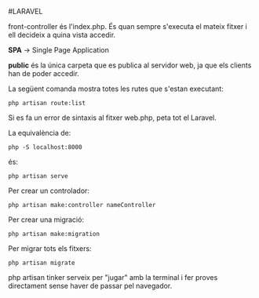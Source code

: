 #LARAVEL

front-controller és l'index.php. És quan sempre s'executa el mateix fitxer i ell decideix a quina vista accedir.

**SPA** -> Single Page Application

**public** és la única carpeta que es publica al servidor web, ja que els clients han de poder accedir.

La següent comanda mostra totes les rutes que s'estan executant:

    php artisan route:list

Si es fa un error de sintaxis al fitxer web.php, peta tot el Laravel.

La equivalència de:
    
    php -S localhost:8000
    
és:

    php artisan serve

Per crear un controlador:

    php artisan make:controller nameController
    
Per crear una migració:

    php artisan make:migration
    
Per migrar tots els fitxers:

    php artisan migrate    


php artisan tinker serveix per "jugar" amb la terminal i fer proves directament sense haver de passar pel navegador.